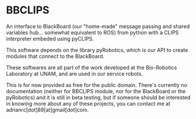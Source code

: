 BBCLIPS
=======

An interface to BlackBoard (our "home-made" message passing and shared variables hub... somewhat equivalent to ROS) from python with a CLIPS interpreter embeded using pyCLIPS.

This software depends on the library pyRobotics, which is our API to create modules that connect to the BlackBoard.

These softwares are all part of the work developed at the Bio-Robotics Laboratory at UNAM, and are used in our service robots.

This is for now provided as free for the public domain.
There's currently no documentation (neither for BBCLIPS module, nor for the BlackBoard or the pyRobotics) and it is still in beta testing, but if someone should be interested in knowing more about any of these projects, you can contact me at adrianrc[dot]89[at]gmail[dot]com.
